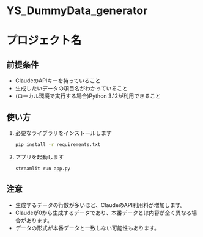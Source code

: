 # YS_DummyData_generator

# プロジェクト名

## 前提条件
- ClaudeのAPIキーを持っていること
- 生成したいデータの項目名がわかっていること
- (ローカル環境で実行する場合)Python 3.12が利用できること

## 使い方
1. 必要なライブラリをインストールします
    ```bash
    pip install -r requirements.txt
    ```

2. アプリを起動します
    ```bash
    streamlit run app.py
    ```

## 注意
- 生成するデータの行数が多いほど、ClaudeのAPI利用料が増加します。
- Claudeが0から生成するデータであり、本番データとは内容が全く異なる場合があります。
- データの形式が本番データと一致しない可能性もあります。

